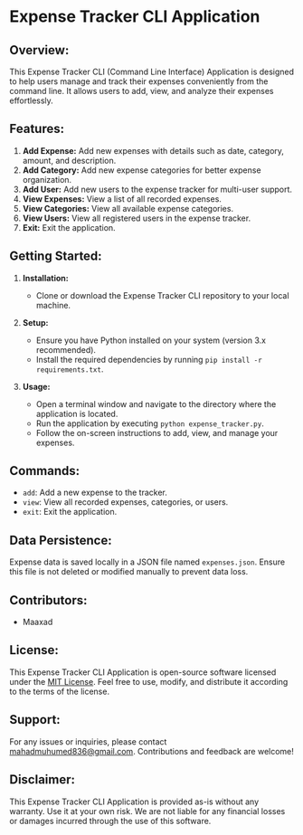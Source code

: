# Expense Tracker CLI Application

## Overview:
This Expense Tracker CLI (Command Line Interface) Application is designed to help users manage and track their expenses conveniently from the command line. It allows users to add, view, and analyze their expenses effortlessly.

## Features:
1. **Add Expense:** Add new expenses with details such as date, category, amount, and description.
2. **Add Category:** Add new expense categories for better expense organization.
3. **Add User:** Add new users to the expense tracker for multi-user support.
4. **View Expenses:** View a list of all recorded expenses.
5. **View Categories:** View all available expense categories.
6. **View Users:** View all registered users in the expense tracker.
7. **Exit:** Exit the application.

## Getting Started:
1. **Installation:**
   - Clone or download the Expense Tracker CLI repository to your local machine.

2. **Setup:**
   - Ensure you have Python installed on your system (version 3.x recommended).
   - Install the required dependencies by running `pip install -r requirements.txt`.

3. **Usage:**
   - Open a terminal window and navigate to the directory where the application is located.
   - Run the application by executing `python expense_tracker.py`.
   - Follow the on-screen instructions to add, view, and manage your expenses.

## Commands:
- `add`: Add a new expense to the tracker.
- `view`: View all recorded expenses, categories, or users.
- `exit`: Exit the application.

## Data Persistence:
Expense data is saved locally in a JSON file named `expenses.json`. Ensure this file is not deleted or modified manually to prevent data loss.

## Contributors:
- Maaxad

## License:
This Expense Tracker CLI Application is open-source software licensed under the [MIT License](LICENSE). Feel free to use, modify, and distribute it according to the terms of the license.

## Support:
For any issues or inquiries, please contact mahadmuhumed836@gmail.com. Contributions and feedback are welcome!

## Disclaimer:
This Expense Tracker CLI Application is provided as-is without any warranty. Use it at your own risk. We are not liable for any financial losses or damages incurred through the use of this software.
